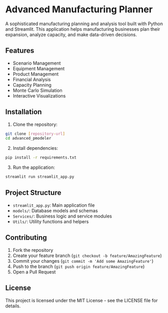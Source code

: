# Advanced Manufacturing Planner

A sophisticated manufacturing planning and analysis tool built with Python and Streamlit. This application helps manufacturing businesses plan their expansion, analyze capacity, and make data-driven decisions.

## Features

- Scenario Management
- Equipment Management
- Product Management
- Financial Analysis
- Capacity Planning
- Monte Carlo Simulation
- Interactive Visualizations

## Installation

1. Clone the repository:
```bash
git clone [repository-url]
cd advanced_pmodeler
```

2. Install dependencies:
```bash
pip install -r requirements.txt
```

3. Run the application:
```bash
streamlit run streamlit_app.py
```

## Project Structure

- `streamlit_app.py`: Main application file
- `models/`: Database models and schemas
- `Services/`: Business logic and service modules
- `Utils/`: Utility functions and helpers

## Contributing

1. Fork the repository
2. Create your feature branch (`git checkout -b feature/AmazingFeature`)
3. Commit your changes (`git commit -m 'Add some AmazingFeature'`)
4. Push to the branch (`git push origin feature/AmazingFeature`)
5. Open a Pull Request

## License

This project is licensed under the MIT License - see the LICENSE file for details.
